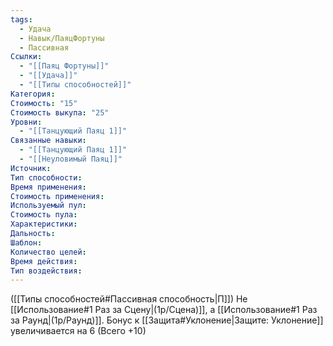 ```yaml
---
tags:
  - Удача
  - Навык/ПаяцФортуны
  - Пассивная
Ссылки:
  - "[[Паяц Фортуны]]"
  - "[[Удача]]"
  - "[[Типы способностей]]"
Категория: 
Стоимость: "15"
Стоимость выкупа: "25"
Уровни:
  - "[[Танцующий Паяц 1]]"
Связанные навыки:
  - "[[Танцующий Паяц 1]]"
  - "[[Неуловимый Паяц]]"
Источник:
Тип способности:
Время применения:
Стоимость применения:
Используемый пул:
Стоимость пула:
Характеристики:
Дальность:
Шаблон:
Количество целей:
Время действия:
Тип воздействия:
---
```

([[Типы способностей#Пассивная способность|П]]) Не [[Использование#1 Раз за Сцену|(1р/Сцена)]], а [[Использование#1 Раз за Раунд|(1р/Раунд)]]. 
Бонус к [[Защита#Уклонение|Защите: Уклонение]] увеличивается на 6 (Всего +10)